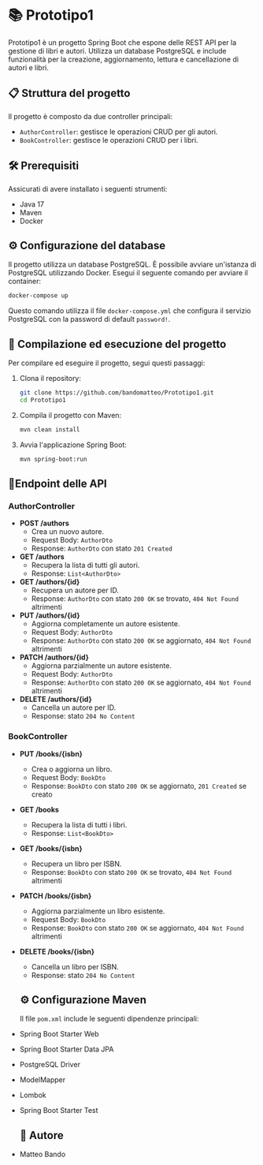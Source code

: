 # 📚 Prototipo1

Prototipo1 è un progetto Spring Boot che espone delle REST API per la gestione di libri e autori. Utilizza un database PostgreSQL e include funzionalità per la creazione, aggiornamento, lettura e cancellazione di autori e libri.

## 📋 Struttura del progetto

Il progetto è composto da due controller principali:
- `AuthorController`: gestisce le operazioni CRUD per gli autori.
- `BookController`: gestisce le operazioni CRUD per i libri.

## 🛠 Prerequisiti

Assicurati di avere installato i seguenti strumenti:
- Java 17
- Maven
- Docker

## ⚙️ Configurazione del database

Il progetto utilizza un database PostgreSQL. È possibile avviare un'istanza di PostgreSQL utilizzando Docker. Esegui il seguente comando per avviare il container:

```sh
docker-compose up
```

Questo comando utilizza il file `docker-compose.yml` che configura il servizio PostgreSQL con la password di default `password!`.

## 🚀 Compilazione ed esecuzione del progetto

Per compilare ed eseguire il progetto, segui questi passaggi:

1. Clona il repository:

   ```sh
   git clone https://github.com/bandomatteo/Prototipo1.git
   cd Prototipo1
   ```

2. Compila il progetto con Maven:

   ```sh
   mvn clean install
   ```

3. Avvia l'applicazione Spring Boot:

   ```sh
   mvn spring-boot:run
   ```

## 🔌Endpoint delle API

### AuthorController

- **POST /authors**
  - Crea un nuovo autore.
  - Request Body: `AuthorDto`
  - Response: `AuthorDto` con stato `201 Created`
- **GET /authors**
  - Recupera la lista di tutti gli autori.
  - Response: `List<AuthorDto>`
- **GET /authors/{id}**
  - Recupera un autore per ID.
  - Response: `AuthorDto` con stato `200 OK` se trovato, `404 Not Found` altrimenti
- **PUT /authors/{id}**
  - Aggiorna completamente un autore esistente.
  - Request Body: `AuthorDto`
  - Response: `AuthorDto` con stato `200 OK` se aggiornato, `404 Not Found` altrimenti
- **PATCH /authors/{id}**
  - Aggiorna parzialmente un autore esistente.
  - Request Body: `AuthorDto`
  - Response: `AuthorDto` con stato `200 OK` se aggiornato, `404 Not Found` altrimenti
- **DELETE /authors/{id}**
  - Cancella un autore per ID.
  - Response: stato `204 No Content`

### BookController

- **PUT /books/{isbn}**

  - Crea o aggiorna un libro.
  - Request Body: `BookDto`
  - Response: `BookDto` con stato `200 OK` se aggiornato, `201 Created` se creato

- **GET /books**

  - Recupera la lista di tutti i libri.
  - Response: `List<BookDto>`

- **GET /books/{isbn}**

  - Recupera un libro per ISBN.
  - Response: `BookDto` con stato `200 OK` se trovato, `404 Not Found` altrimenti

- **PATCH /books/{isbn}**

  - Aggiorna parzialmente un libro esistente.
  - Request Body: `BookDto`
  - Response: `BookDto` con stato `200 OK` se aggiornato, `404 Not Found` altrimenti

- **DELETE /books/{isbn}**

  - Cancella un libro per ISBN.
  - Response: stato `204 No Content`

  ## ⚙️ Configurazione Maven

  Il file `pom.xml` include le seguenti dipendenze principali:

- Spring Boot Starter Web
- Spring Boot Starter Data JPA
- PostgreSQL Driver
- ModelMapper
- Lombok
- Spring Boot Starter Test

  ## 👤 Autore

- Matteo Bando
